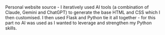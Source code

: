 Personal website source - I iteratively used AI tools (a combination of Claude, Gemini and ChatGPT) to generate the base HTML and CSS which I then customised. I then used Flask and Python tie it all together - for this part no AI was used as I wanted to leverage and strengthen my Python skills.
